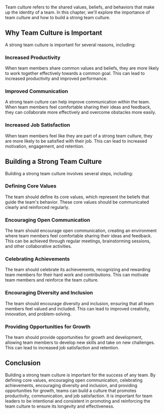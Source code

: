 

Team culture refers to the shared values, beliefs, and behaviors that make up the identity of a team. In this chapter, we'll explore the importance of team culture and how to build a strong team culture.

## Why Team Culture is Important

A strong team culture is important for several reasons, including:

### Increased Productivity

When team members share common values and beliefs, they are more likely to work together effectively towards a common goal. This can lead to increased productivity and improved performance.

### Improved Communication

A strong team culture can help improve communication within the team. When team members feel comfortable sharing their ideas and feedback, they can collaborate more effectively and overcome obstacles more easily.

### Increased Job Satisfaction

When team members feel like they are part of a strong team culture, they are more likely to be satisfied with their job. This can lead to increased motivation, engagement, and retention.

## Building a Strong Team Culture

Building a strong team culture involves several steps, including:

### Defining Core Values

The team should define its core values, which represent the beliefs that guide the team's behavior. These core values should be communicated clearly and reinforced regularly.

### Encouraging Open Communication

The team should encourage open communication, creating an environment where team members feel comfortable sharing their ideas and feedback. This can be achieved through regular meetings, brainstorming sessions, and other collaborative activities.

### Celebrating Achievements

The team should celebrate its achievements, recognizing and rewarding team members for their hard work and contributions. This can motivate team members and reinforce the team culture.

### Encouraging Diversity and Inclusion

The team should encourage diversity and inclusion, ensuring that all team members feel valued and included. This can lead to improved creativity, innovation, and problem-solving.

### Providing Opportunities for Growth

The team should provide opportunities for growth and development, allowing team members to develop new skills and take on new challenges. This can lead to increased job satisfaction and retention.

## Conclusion

Building a strong team culture is important for the success of any team. By defining core values, encouraging open communication, celebrating achievements, encouraging diversity and inclusion, and providing opportunities for growth, teams can build a culture that promotes productivity, communication, and job satisfaction. It is important for team leaders to be intentional and consistent in promoting and reinforcing the team culture to ensure its longevity and effectiveness.
